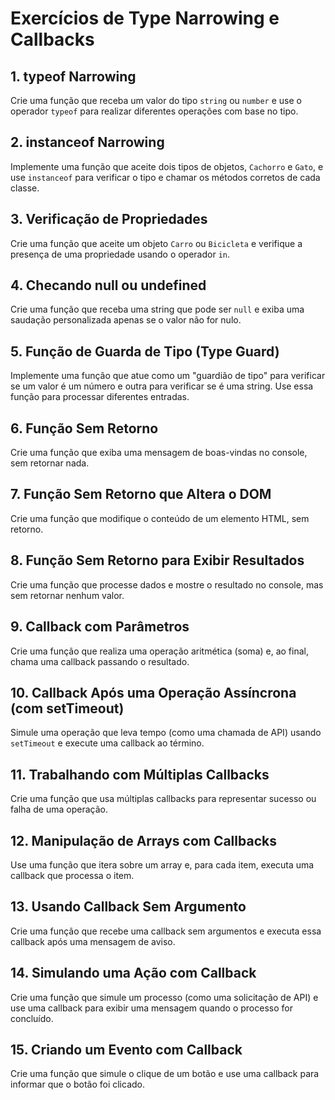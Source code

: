 # Exercícios de Type Narrowing e Callbacks

## 1. typeof Narrowing
Crie uma função que receba um valor do tipo `string` ou `number` e use o operador `typeof` para realizar diferentes operações com base no tipo.

## 2. instanceof Narrowing
Implemente uma função que aceite dois tipos de objetos, `Cachorro` e `Gato`, e use `instanceof` para verificar o tipo e chamar os métodos corretos de cada classe.

## 3. Verificação de Propriedades
Crie uma função que aceite um objeto `Carro` ou `Bicicleta` e verifique a presença de uma propriedade usando o operador `in`.

## 4. Checando null ou undefined
Crie uma função que receba uma string que pode ser `null` e exiba uma saudação personalizada apenas se o valor não for nulo.

## 5. Função de Guarda de Tipo (Type Guard)
Implemente uma função que atue como um "guardião de tipo" para verificar se um valor é um número e outra para verificar se é uma string. Use essa função para processar diferentes entradas.

## 6. Função Sem Retorno
Crie uma função que exiba uma mensagem de boas-vindas no console, sem retornar nada.

## 7. Função Sem Retorno que Altera o DOM
Crie uma função que modifique o conteúdo de um elemento HTML, sem retorno.

## 8. Função Sem Retorno para Exibir Resultados
Crie uma função que processe dados e mostre o resultado no console, mas sem retornar nenhum valor.

## 9. Callback com Parâmetros
Crie uma função que realiza uma operação aritmética (soma) e, ao final, chama uma callback passando o resultado.

## 10. Callback Após uma Operação Assíncrona (com setTimeout)
Simule uma operação que leva tempo (como uma chamada de API) usando `setTimeout` e execute uma callback ao término.

## 11. Trabalhando com Múltiplas Callbacks
Crie uma função que usa múltiplas callbacks para representar sucesso ou falha de uma operação.

## 12. Manipulação de Arrays com Callbacks
Use uma função que itera sobre um array e, para cada item, executa uma callback que processa o item.

## 13. Usando Callback Sem Argumento
Crie uma função que recebe uma callback sem argumentos e executa essa callback após uma mensagem de aviso.

## 14. Simulando uma Ação com Callback
Crie uma função que simule um processo (como uma solicitação de API) e use uma callback para exibir uma mensagem quando o processo for concluído.

## 15. Criando um Evento com Callback
Crie uma função que simule o clique de um botão e use uma callback para informar que o botão foi clicado.
